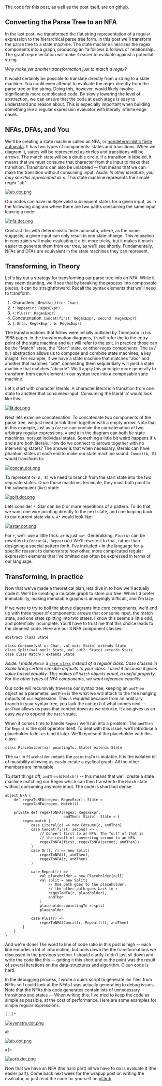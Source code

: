 The code for this post, as well as the post itself, are on [github](https://github.com/rcoh/toyregex).

## Converting the Parse Tree to an NFA ##

In the last post, we transformed the flat string representation of a regular expression to the hierarchical parse tree form. In this post we'll transform the parse tree to a state machine. The state machine linearizes the regex components into a graph, producing an "a follows b follows c" relationship. The graph representation will make it easier to evaluate against a potential string.

*Why make yet another transformation just to match a regex?* 

It would certainly be possible to translate directly from a string to a state machine. You could even attempt to evaluate the regex directly from the parse tree or the string. Doing this, however, would likely involve significantly more complicated code. By slowly lowering the level of abstraction, we can ensure that the code at each stage is easy to understand and reason about. This is especially important when building something like a regular expression evaluator with literally infinite edge cases.

## NFAs, DFAs, and You ##
We'll be creating a state machine called an NFA, or [nondeterministic finite automata](http://en.wikipedia.org/wiki/Nondeterministic_finite_automaton). It has two types of components: states and transitions. When we diagram it, states will be represented as circles and transitions will be arrows. The match state will be a double circle. If a transition is labeled, it means that we must consume that character from the input to make that transition. Transitions can also be unlabeled -- that means that we can make the transition without consuming input. *Aside: In other literature, you may see this represented as ε.* This state machine represents the simple regex "ab":

[![ab.dot.png](https://d23f6h5jpj26xu.cloudfront.net/4rucysbdafej2g_small.png)](http://img.svbtle.com/4rucysbdafej2g.png)

Our nodes can have multiple valid subsequent states for a given input, as in the following diagram where there are two paths consuming the same input leaving a node:

[![nfa.dot.png](https://d23f6h5jpj26xu.cloudfront.net/zm3gxeigihunmg_small.png)](http://img.svbtle.com/zm3gxeigihunmg.png)

Contrast this with deterministic finite automata, where, as the name suggests, a given input can only result in one state change. This relaxation in constraints will make evaluating it a bit more tricky, but it makes it much easier to generate them from our tree, as we'll see shortly. Fundamentally, NFAs and DFAs are equivalent in the state machines they can represent.

## Transforming, in Theory ##
Let's lay out a strategy for transforming our parse tree info an NFA. While it may seem daunting, we'll see that by breaking the process into composable pieces, it can be straightforward. Recall the syntax elements that we'll need to transform:
1. Characters Literals: ``Lit(c: Char)``
2. ``*``: ``Repeat(r: RegexExpr)``
3. ``+``: ``Plus(r: RegexExpr)``
4. Concatenation: ``Concat(first: RegexExpr, second: RegexExpr)``
5. ``|``: ``Or(a: RegexExpr, b: RegexExpr)``


The transformations that follow were initially outlined by Thompson in his 1968 paper. In the transformation diagrams, ``In`` will refer the to the entry point of the state machine and ``Out`` will refer to the exit. In practice those can be the "Match" state, the "Start" state, or other regex components. The ``In`` / ``Out`` abstraction allows us to compose and combine state machines, a key insight. For example, if we have a state machine that matches "abc" and another that matches "cde", connecting them sequentially will yield a state machine that matches "abccde". We'll apply this principle more generally to transform from each element in our syntax tree into a composable state machine.
 
Let's start with character literals. A character literal is a transition from one state to another that consumes input. Consuming the literal 'a' would look like this:

[![lit.dot.png](https://d23f6h5jpj26xu.cloudfront.net/rwoluadeoefga_small.png)](http://img.svbtle.com/rwoluadeoefga.png)

Next lets examine concatenation. To concatenate two components of the parse tree, we just need to link them together with a empty arrow. Note that in this example, just as a ``Concat`` can contain the concatenation of two arbitrary regular expressions, ``A`` and ``B`` in the diagram can both be state machines, not just individual states. Something a little bit weird happens if ``A`` and ``B`` are both literals. How do we connect to arrows together with no intervening states? The answer is that when necessary, literals can have phantom states at each end to make our state machine sound. ``Concat(A, B)`` would transform to:

[![concat.dot.png](https://d23f6h5jpj26xu.cloudfront.net/t3rizd7fdw3ljw_small.png)](http://img.svbtle.com/t3rizd7fdw3ljw.png)

To represent ``Or(A, B)`` we need to branch from the start state into the two separate states. Once those machines terminate, they must both point to the subsequent (``Out``) state:

[![split.dot.png](https://d23f6h5jpj26xu.cloudfront.net/nhbxkuxnlcx70q_small.png)](http://img.svbtle.com/nhbxkuxnlcx70q.png)

Lets consider ``*``. Star can be 0 or more repetitions of a pattern. To do that, we want one wire pointing directly to the next state, and one looping back to our current state via ``A``. ``A*`` would look like:

[![astar.dot.png](https://d23f6h5jpj26xu.cloudfront.net/40md7csdwgopq_small.png)](http://img.svbtle.com/40md7csdwgopq.png)

For ``+``, we'll use a little trick. ``a+`` is just ``aa*``. Generalizing, ``Plus(A)`` can be rewritten to ``Concat(A, Repeat(A))``  We'll rewrite it to that, rather than designing a special pattern for it. I've included ``+`` in the language for a specific reason: to demonstrate how other, more complicated regular expression elements that I've omitted can often be expressed in terms of our language.

## Transforming, in practice

Now that we've made a theoretical plan, lets dive in to how we'll actually code it. We'll be creating a mutable graph to store our tree. While I'd prefer immutability, making immutable graphs is annoyingly difficult, and I'm lazy.

If we were to try to boil the above diagrams into core components, we'd end up with three types of components: arrows that consume input, the match state, and one state splitting into two states. I know this seems a little odd, and potentially incomplete. You'll have to trust me that this choice leads to the cleanest code. Here are our 3 NFA component classes:
    
    abstract class State

    class Consume(val c: Char, val out: State) extends State
    class Split(val out1: State, val out2: State) extends State
    case class Match() extends State

*Aside: I made ``Match`` a [``case class``](http://stackoverflow.com/questions/2312881/what-is-the-difference-between-scalas-case-class-and-class) instead of a regular class. Case classes in Scala bring certain sensible defaults to your class. I used it because it gives value based equality. This makes all ``Match`` objects equal, a useful property. For the other types of NFA components, we want reference equality.* 

Our code will recursively traverse our syntax tree, keeping an ``andThen`` object as a parameter. ``andThen`` is the what we will attach to the free hanging outputs of our expression. This is required because from an aribtrary branch in your syntax tree, you lack the context of what comes next -- ``andThen`` allows us pass that context down as we recurse. It also gives us an easy way to append the ``Match`` state.

When it comes time to handle ``Repeat`` we'll run into a problem. The ``andThen`` for ``Repeat`` is the split operator itself. To deal with this issue, we'll introduce a placeholder to let us bind it later. We'll represent the placeholder with this class:

    class Placeholder(var pointingTo: State) extends State

The ``var`` in ``Placeholder`` means the ``pointingTo`` is mutable. It is the isolated bit of mutability allowing us easily create a cyclical graph. All the other members are immutable.

To start things off, ``andThen`` is ``Match()`` -- this means that we'll create a state machine matching our Regex which can then transfer to the ``Match`` state without consuming anymore input. The code is short but dense: 

    object NFA {
        def regexToNFA(regex: RegexExpr): State = 
            regexToNFA(regex, Match())
        
        private def regexToNFA(regex: RegexExpr, 
                               andThen: State): State = {       
            regex match {
                case Literal(c) => new Consume(c, andThen)
                case Concat(first, second) => {
                    // Convert first to an NFA. The "out" of that is
                    // the result of converting second to an NFA.
                    regexToNFA(first, regexToNFA(second, andThen))
                }
                case Or(l, r) => new Split(
                    regexToNFA(l, andThen), 
                    regexToNFA(r, andThen)
                )

                case Repeat(r) => 
                    val placeholder = new Placeholder(null)
                    val split = new Split(
                        // One path goes to the placeholder, 
                        // the other path goes back to r
                        regexToNFA(r, placeholder),
                        andThen
                    )
                    placeholder.pointingTo = split
                    placeholder

                case Plus(r) => 
                    regexToNFA(Concat(r, Repeat(r)), andThen)   
            }
        }
    }

And we're done! The word to line of code ratio in this post is high -- each line encodes a lot of information, but boils down the the transformations we discussed in the previous section. I should clarify I didn't just sit down and write the code like this -- getting it this short and to the point was the result of several iterations on the data-structures and algorithm. Clean code is hard.

In the debugging process, I wrote a quick script to generate ``dot`` files from NFAs so I could look at the NFAs I was actually generating to debug issues. Note that the NFAs this code generates contain lots of unnecessary transitions and states -- When writing this, I've tried to keep the code as simple as possible, at the cost of performance. Here are some examples for simple regular expressions:

``(..)*``

[![evenstrs.dot.png](https://d23f6h5jpj26xu.cloudfront.net/bg6rbxw6xxdfvg_small.png)](http://img.svbtle.com/bg6rbxw6xxdfvg.png)

``ab``

[![ab.dot.png](https://d23f6h5jpj26xu.cloudfront.net/junr45ukmznkww_small.png)](http://img.svbtle.com/junr45ukmznkww.png)

``a|b``

[![aorb.dot.png](https://d23f6h5jpj26xu.cloudfront.net/mfdc04hix1g8kg_small.png)](http://img.svbtle.com/mfdc04hix1g8kg.png)

Now that we have an NFA (the hard part) all we have to do is evaluate it (the easier part). Come back next week for the wrapup post on writing the evaluator, or just read the code for yourself on [github](http://www.github.com/rcoh/toyregex).
